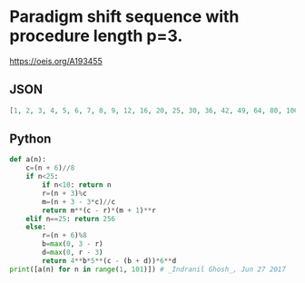 # Paradigm shift sequence with procedure length p\=3\.
https://oeis.org/A193455
## JSON
```JSON
[1, 2, 3, 4, 5, 6, 7, 8, 9, 12, 16, 20, 25, 30, 36, 42, 49, 64, 80, 100, 125, 150, 180, 216, 256, 320, 400, 500, 625, 750, 900, 1080, 1296, 1600, 2000, 2500, 3125, 3750, 4500, 5400, 6480, 8000, 10000, 12500, 15625, 18750, 22500, 27000, 32400, 40000, 50000]
```
## Python
```Python
def a(n):
    c=(n + 6)//8
    if n<25:
        if n<10: return n
        r=(n + 3)%c
        m=(n + 3 - 3*c)//c
        return m**(c - r)*(m + 1)**r
    elif n==25: return 256
    else:
        r=(n + 6)%8
        b=max(0, 3 - r)
        d=max(0, r - 3)
        return 4**b*5**(c - (b + d))*6**d
print([a(n) for n in range(1, 101)]) # _Indranil Ghosh_, Jun 27 2017
```
